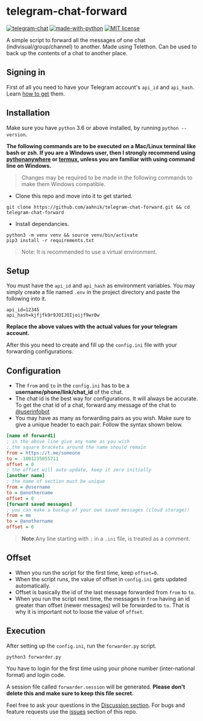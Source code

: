 # telegram-chat-forward

[![telegram-chat](https://img.shields.io/badge/channel-@tgchatf-blue?logo=telegram)](https://telegram.me/tgchatf)
[![made-with-python](https://img.shields.io/badge/Made%20with-Python-1f425f.svg)](https://www.python.org/)
[![MIT license](https://img.shields.io/pypi/l/ansicolortags.svg)](https://aahnik.github.io/)

A simple script to forward all the messages of one chat (indivisual/group/channel) to another. Made using Telethon. Can be used to back up the contents of a chat to another place.

## Signing in

First of all you need to have your Telegram account's `api_id` and `api_hash`.
Learn [how to get](https://docs.telethon.dev/en/latest/basic/signing-in.html) them.

## Installation

Make sure you have `python` 3.6 or above installed, by running `python --version`.

**The following commands are to be executed on a Mac/Linux terminal like bash or zsh. If you are a Windows user, then I strongly recommend using [pythonanywhere](https://github.com/aahnik/telegram-chat-forward/discussions/23) or [termux](https://github.com/aahnik/telegram-chat-forward/discussions/20), unless you are familiar with using command line on Windows.**

> Changes may be required to be made in the following commands to make them Windows compatible.

- Clone this repo and move into it to get started.

```shell
git clone https://github.com/aahnik/telegram-chat-forward.git && cd telegram-chat-forward
```

- Install dependancies.

```shell
python3 -m venv venv && source venv/bin/activate
pip3 install -r requirements.txt
```

> Note: It is recommended to use a virtual environment.

## Setup

You must have the `api_id` and `api_hash` as environment variables.
You may simply create a file named `.env` in the project directory and paste the following into it.

```shell
api_id=12345
api_hash=kjfjfk9r9JOIJOIjoijf9wr0w
```

**Replace the above values with the actual values for your telegram account.**

After this you need to create and fill up the `config.ini` file with your forwarding configurations.

## Configuration

- The `from` and `to` in the `config.ini` has to be a **username/phone/link/chat_id** of the chat.
- The chat id is the best way for configurations. It will always be accurate. To get the chat id of a chat, forward any message of the chat to [@userinfobot](https://telegram.me/userinfobot)
- You may have as many as forwarding pairs as you wish. Make sure to give a unique header to each pair. Follow the syntax shown below.

```ini
[name of forward1]
; in the above line give any name as you wish
; the square brackets around the name should remain
from = https://t.me/someone
to = -1001235055711
offset = 0
; the offset will auto-update, keep it zero initially
[another name]
; the name of section must be unique
from = @username
to = @anothername
offset = 0
[forward saved messages]
; you can make a backup of your own saved messages (cloud storage)!
from = me
to = @anothername
offset = 0
```

> **Note**:Any line starting with `;` in a `.ini` file, is treated as a comment.

## Offset

- When you run the script for the first time, keep `offset=0`.
- When the script runs, the value of offset in `config.ini` gets updated automatically.
- Offset is basically the id of the last message forwarded from `from` to `to`.
- When you run the script next time, the messages in `from` having an id greater than offset (newer messages) will be forwarded to  `to`. That is why it is important not to loose the value of `offset`.

## Execution

After setting up the `config.ini`, run the `forwarder.py` script.

```shell
python3 forwarder.py
```

You have to login for the first time using your phone number (inter-national format) and login code.

A session file called `forwarder.session` will be generated. **Please don't delete this and make sure to keep this file secret.**

Feel free to ask your questions in the [Discussion section](https://github.com/aahnik/telegram-chat-forward/discussions). For bugs and feature requests use the [issues](https://github.com/aahnik/telegram-chat-forward/issues/new) section of this repo.


